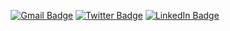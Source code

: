 <p align="center">
<a href="mailto:gul.khodizoda@gmail.com"><img src="https://img.icons8.com/nolan/45/gmail.png" alt="Gmail Badge"/></a>
<a href="https://twitter.com/gul_codes"><img src="https://img.icons8.com/nolan/45/twitter-squared.png" alt="Twitter Badge"/></a>
<a href="https://www.linkedin.com/in/khodizoda/"><img src="https://img.icons8.com/nolan/45/linkedin.png" alt="LinkedIn Badge"/></a>
</p>
